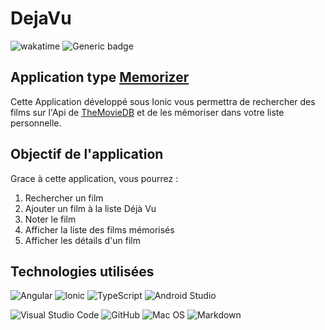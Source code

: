 # DejaVu

![wakatime](https://wakatime.com/badge/user/933ebfa6-42e4-4a54-b3fc-658e9f1ab22f/project/06e5a3a7-0126-47d9-a904-c73972154c08.svg)
![Generic badge](<https://img.shields.io/badge/Formation-DWWM(2022)-blue.svg?style=plastic&logoColor=blue>)

## Application type [Memorizer](https://memorizer.ai/fr/)

Cette Application développé sous Ionic vous permettra de rechercher des films sur l'Api de [TheMovieDB](https://www.themoviedb.org/?language=fr) et de les mémoriser dans votre liste personnelle.

## Objectif de l'application

Grace à cette application, vous pourrez :

1. Rechercher un film
2. Ajouter un film à la liste Déjà Vu
3. Noter le film
4. Afficher la liste des films mémorisés
5. Afficher les détails d'un film

## Technologies utilisées

![Angular](https://img.shields.io/badge/Angular-DD0031?style=for-the-badge&logo=angular&logoColor=white)
![Ionic](https://img.shields.io/badge/Ionic-3880FF?style=for-the-badge&logo=ionic&logoColor=white)
![TypeScript](https://img.shields.io/badge/typescript-%23007ACC.svg?style=for-the-badge&logo=typescript&logoColor=white)
![Android Studio](https://img.shields.io/badge/Android%20Studio-3DDC84.svg?style=for-the-badge&logo=android-studio&logoColor=white)

![Visual Studio Code](https://img.shields.io/badge/Visual%20Studio%20Code-0078d7.svg?style=for-the-badge&logo=visual-studio-code&logoColor=white)
![GitHub](https://img.shields.io/badge/github-%23121011.svg?style=for-the-badge&logo=github&logoColor=white)
![Mac OS](https://img.shields.io/badge/mac%20os-000000?style=for-the-badge&logo=macos&logoColor=F0F0F0)
![Markdown](https://img.shields.io/badge/markdown-%23000000.svg?style=for-the-badge&logo=markdown&logoColor=white)
